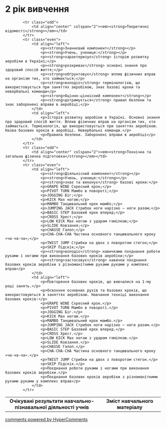 <div id="hypercomments_widget" class="js-hypercomments-widget invisible"></div>

2 рік вивчення
=============================

<table>
  <body>
    <tr>
<td align="center" width="60%"><strong>Очікувані результати навчально-пізнавальної діяльності учнів</strong></td>
<td align="center" width="40%"><strong>Зміст навчального матеріалу</strong></td>
    </tr>

            <tr class="odd">
                <td align="center" colspan="2"><em><strong>Теоретичні відомості</strong></em></td>
            </tr>
            <tr class="even">
                <td align="left">
                    <p><strong>Знаннєвий компонент</strong></p>
                    <p><strong>Учень, учениця:</strong></p>
                    <p><strong>характеризує</strong> історію розвитку аеробіки в Україні;</p>
                    <p><strong>розкриває</strong> основні знання про здоровий спосіб життя;</p>
                    <p><strong>обґрунтовує</strong> вплив фізичних вправ на організм тих, хто займається;</p>
                    <p><strong>володіє</strong> термінологією, що використовується при заняттях аеробікою, знає базові кроки та невербальні команди</p>
                    <p><strong>Оцінно-ціннісний компонент</strong></p>
                    <p><strong>дотримується</strong> правил безпеки та знає заборонені вправи в аеробіці;</p>
                </td>
                <td align="left">
                    <p>Історія розвитку аеробіки в Україні. Основні знання про здоровий спосіб життя. Вплив фізичних вправ на організм тих, хто займається. Термінологія, що використовується при заняттях аеробікою. Назва базових кроків в аеробіці. Невербальні команди.</p>
                    <p>Правила безпеки. Заборонені вправи в аеробіці</p>
                </td>
            </tr>
            <tr class="odd">
                <td align="center" colspan="2"><em><strong>Технічна та загальна фізична підготовка</strong></em></td>
            </tr>
            <tr class="even">
                <td align="left">
                    <p><strong>Діяльнісний компонент</strong></p>
                    <p><strong>Учень, учениця:</strong></p>
                    <p><strong>знає та виконує</strong> базові кроки:</p>
                    <p>GRAPE WINE Схресний крок;</p>
                    <p>PIVOT TURN Мамбо в повороті;</p>
                    <p>JOGGING Біг;</p>
                    <p>KICK Мах ногою;</p>
                    <p>MAMBO Танцювальний крок мамбо;</p>
                    <p>JUMPING JACK Стрибок ноги нарізно – ноги разом;</p>
                    <p>BASIC STEP Базовий крок вперед;</p>
                    <p>CROSS Хрест;</p>
                    <p>LOW KICK Мах ногою з ударом гомілкою;</p>
                    <p>SLIDE Ковзання;</p>
                    <p>CHASSE Галоп;</p>
                    <p>CHA-CHA-CHA Частина основного танцювального кроку «ча-ча-ча»;</p>
                    <p>TWIST JUMP Стрибки на двох з поворотом стегон;</p>
                    <p>SKIP Підскік;</p>
                    <p><strong>володіє</strong> навичками поєднання роботи руками і ногами при виконання базових кроків аеробіки;</p>
                    <p><strong>застосовує</strong> навички поєднання базових кроків аеробіки з різноманітними рухами руками у комплекс вправ</p>
                </td>
                <td align="left">
                    <p>Повторення базових кроків, що вивчалися на 1-му році занять.</p>
                    <p>Освоєння основних рухів та базових кроків, що використовуються в заняттях аеробікою. Навчання техніці виконання базових кроків:</p>
                    <p>GRAPE WINE Схресний крок.</p>
                    <p>PIVOT TURN Мамбо в повороті.</p>
                    <p>JOGGING Біг.</p>
                    <p>KICK Мах ногою.</p>
                    <p>MAMBO Танцювальний крок мамбо.</p>
                    <p>JUMPING JACK Стрибок ноги нарізно – ноги разом.</p>
                    <p>BASIC STEP Базовий крок вперед.</p>
                    <p>CROSS Хрест.</p>
                    <p>LOW KICK Мах ногою з ударом гомілкою.</p>
                    <p>SLIDE Ковзання.</p>
                    <p>CHASSE Галоп.</p>
                    <p>CHA-CHA-CHA Частина основного танцювального кроку «ча-ча-ча».</p>
                    <p>TWIST JUMP Стрибки на двох з поворотом стегон.</p>
                    <p>SKIP Підскік.</p>
                    <p>Поєднання роботи руками і ногами при виконання базових кроків аеробіки.</p>
                    <p>Поєднання базових кроків аеробіки з різноманітними рухами руками у комплекс вправ</p>
                </td>
            </tr>
  </body>
</table>

<div class="js-hypercomments-container">
    <a href="http://hypercomments.com" class="hc-link" title="comments widget">comments powered by HyperComments</a>
</div>